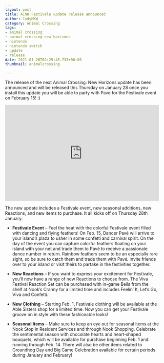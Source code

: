 ```yaml
---
layout: post
title: ACNH Festivale update release announced
author: CodyMKW
category: Animal Crossing
tags:
- animal crossing
- animal crossing new horizons
- nintendo
- nintendo switch
- update
- release
date: 2021-01-26T02:25:45.733+00:00
thumbnail: animalcrossing

---
```

The release of the next Animal Crossing: New Horizons update has been announced and will be released this Thursday on January 28 once you install this update you will be able to party with Pave for the Festivale event on February 15! :)

<center><iframe width="100%" height="315" src="https://www.youtube.com/embed/Ck57sOYq7YI" frameborder="0" allow="accelerometer; autoplay; clipboard-write; encrypted-media; gyroscope; picture-in-picture" allowfullscreen></iframe></center>

The new update includes a Festivale event, new seasonal additions, new Reactions, and new items to purchase. It all kicks off on Thursday 28th January:
- **Festivale Event** – Feel the heat with the colorful Festivale event filled with dancing and flying feathers! On Feb. 15, Dancer Pavé will arrive to your island’s plaza to usher in some confetti and carnival spirit. On the day of the event you can capture colorful feathers floating on your island with your net and trade them to Pavé to receive a passionate dance number in return. Rainbow feathers seem to be an especially rare sight, so be sure to catch them and trade them with Pavé. Invite friends over to your island or visit theirs to partake in the festivities together.

- **New Reactions** – If you want to express your excitement for Festivale, you’ll now have a range of new Reactions to choose from. The Viva Festival Reaction Set can be purchased with in-game Bells from the shelf at Nook’s Cranny for a limited time and includes Feelin’ It, Let’s Go, Viva and Confetti.

- **New Clothing** – Starting Feb. 1, Festivale clothing will be available at the Able Sisters shop for a limited time. Now you can get your Festivale groove on in style with these fashionable looks!

- **Seasonal Items** – Make sure to keep an eye out for seasonal items at the Nook Stop in Resident Services and through Nook Shopping. Celebrate the sentimental season with chocolate hearts and heart-shaped bouquets, which will be available for purchase beginning Feb. 1 and running through Feb. 14. There will also be other items related to Groundhog Day and Big Game Celebration available for certain periods during January and February!